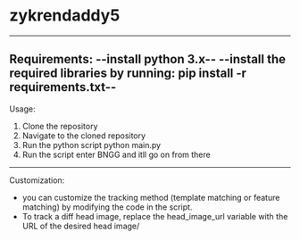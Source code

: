 # zykrendaddy5


----
Requirements:
--install python 3.x--
--install the required libraries by running: pip install -r requirements.txt--
----
Usage:
1. Clone the repository
2. Navigate to the cloned repository
3. Run the python script python main.py
4. Run the script enter BNGG and itll go on from there
----
Customization:
- you can customize the tracking method (template matching or feature matching) by modifying the code in the script.
- To track a diff head image, replace the head_image_url variable with the URL of the desired head image/
